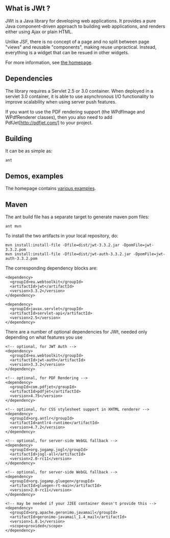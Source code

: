 What is JWt ?
------------

JWt is a Java library for developing web applications. It provides a pure
Java component-driven approach to building web applications,
and renders either using Ajax or plain HTML.

Unlike JSF, there is no concept of a page and no split between page
"views" and reusable "components", making reuse unpractical. Instead,
everything is a widget that can be resued in other widgets.

For more information, see [the homepage](http://www.webtoolkit.eu/jwt
"JWt homepage").

Dependencies
------------

The library requires a Servlet 2.5 or 3.0 container. When deployed in a
servlet 3.0 container, it is able to use asynchronous I/O functionality
to improve scalability when using server push features.

If you want to use the PDF rendering support (the WPdfImage and
WPdfRenderer classes), then you also need to add
PdfJet[http://pdfjet.com/] to your project.

Building
--------

It can be as simple as:

    ant

Demos, examples
---------------

The homepage contains [various examples](http://www.webtoolkit.eu/jwt/examples).

Maven
-----

The ant build file has a separate target to generate maven pom files:

    ant mvn

To install the two artifacts in your local repository, do:

    mvn install:install-file -Dfile=dist/jwt-3.3.2.jar -DpomFile=jwt-3.3.2.pom
    mvn install:install-file -Dfile=dist/jwt-auth-3.3.2.jar -DpomFile=jwt-auth-3.3.2.pom

The corresponding dependency blocks are:

    <dependency>
      <groupId>eu.webtoolkit</groupId>
      <artifactId>jwt</artifactId>
      <version>3.3.2</version>
    </dependency>

    <dependency>
      <groupId>javax.servlet</groupId>
      <artifactId>servlet-api</artifactId>
      <version>2.5</version>
    </dependency>

There are a number of optional dependencies for JWt, needed only depending on what
features you use

    <!-- optional, for JWT Auth -->
    <dependency>
      <groupId>eu.webtoolkit</groupId>
      <artifactId>jwt-auth</artifactId>
      <version>3.3.2</version>
    </dependency>

    <!-- optional, for PDF Rendering -->
    <dependency>
      <groupId>com.pdfjet</groupId>
      <artifactId>pdfjet</artifactId>
      <version>4.75</version>
    </dependency>

    <!-- optional, for CSS stylesheet support in XHTML renderer -->
    <dependency>
      <groupId>org.antlr</groupId>
      <artifactId>antlr4-runtime</artifactId>
      <version>4.7.2</version>
    </dependency>

    <!-- optional, for server-side WebGL fallback -->
    <dependency>
      <groupId>org.jogamp.jogl</groupId>
      <artifactId>jogl-all</artifactId>
      <version>2.0-rc11</version>
    </dependency>

    <!-- optional, for server-side WebGL fallback -->
    <dependency>
      <groupId>org.jogamp.gluegen</groupId>
      <artifactId>gluegen-rt-main</artifactId>
      <version>2.0-rc11</version>
    </dependency>

    <!-- may be needed if your J2EE container doesn't provide this -->
    <dependency>
      <groupId>org.apache.geronimo.javamail</groupId>
      <artifactId>geronimo-javamail_1.4_mail</artifactId>
      <version>1.8.1</version>
      <scope>provided</scope>
    </dependency>
